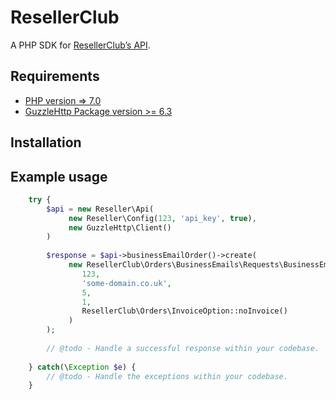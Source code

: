 # ResellerClub

A PHP SDK for [ResellerClub’s API](https://manage.resellerclub.com/kb/answer/744).

## Requirements 
* [PHP version => 7.0](http://www.php.net/)
* [GuzzleHttp Package version >= 6.3](https://github.com/guzzle/guzzle)

## Installation

## Example usage 

```php
    try {
        $api = new Reseller\Api(
             new Reseller\Config(123, 'api_key', true),
             new GuzzleHttp\Client()
        )
        
        $response = $api->businessEmailOrder()->create(
             new ResellerClub\Orders\BusinessEmails\Requests\BusinessEmailOrderRequest(
                123,
                'some-domain.co.uk',
                5,
                1,
                ResellerClub\Orders\InvoiceOption::noInvoice()
             )
        );
        
        // @todo - Handle a successful response within your codebase.
        
    } catch(\Exception $e) {
        // @todo - Handle the exceptions within your codebase.
    }
```